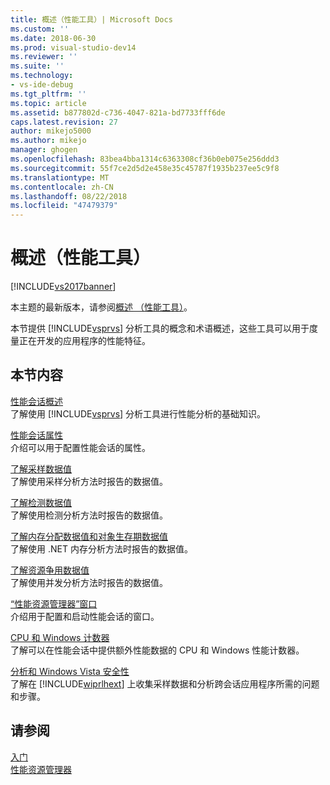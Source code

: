 ```yaml
---
title: 概述（性能工具）| Microsoft Docs
ms.custom: ''
ms.date: 2018-06-30
ms.prod: visual-studio-dev14
ms.reviewer: ''
ms.suite: ''
ms.technology:
- vs-ide-debug
ms.tgt_pltfrm: ''
ms.topic: article
ms.assetid: b877802d-c736-4047-821a-bd7733fff6de
caps.latest.revision: 27
author: mikejo5000
ms.author: mikejo
manager: ghogen
ms.openlocfilehash: 83bea4bba1314c6363308cf36b0eb075e256ddd3
ms.sourcegitcommit: 55f7ce2d5d2e458e35c45787f1935b237ee5c9f8
ms.translationtype: MT
ms.contentlocale: zh-CN
ms.lasthandoff: 08/22/2018
ms.locfileid: "47479379"
---
```

# <a name="overviews-performance-tools"></a>概述（性能工具）
[!INCLUDE[vs2017banner](../includes/vs2017banner.md)]

本主题的最新版本，请参阅[概述 （性能工具）](https://docs.microsoft.com/visualstudio/profiling/overviews-performance-tools)。  
  
本节提供 [!INCLUDE[vsprvs](../includes/vsprvs-md.md)] 分析工具的概念和术语概述，这些工具可以用于度量正在开发的应用程序的性能特征。  
  
## <a name="in-this-section"></a>本节内容  
 [性能会话概述](../profiling/performance-session-overview.md)  
 了解使用 [!INCLUDE[vsprvs](../includes/vsprvs-md.md)] 分析工具进行性能分析的基础知识。  
  
 [性能会话属性](../profiling/performance-session-properties.md)  
 介绍可以用于配置性能会话的属性。  
  
 [了解采样数据值](../profiling/understanding-sampling-data-values.md)  
 了解使用采样分析方法时报告的数据值。  
  
 [了解检测数据值](../profiling/understanding-instrumentation-data-values.md)  
 了解使用检测分析方法时报告的数据值。  
  
 [了解内存分配数据值和对象生存期数据值](../profiling/understanding-memory-allocation-and-object-lifetime-data-values.md)  
 了解使用 .NET 内存分析方法时报告的数据值。  
  
 [了解资源争用数据值](../profiling/understanding-resource-contention-data-values.md)  
 了解使用并发分析方法时报告的数据值。  
  
 [“性能资源管理器”窗口](../profiling/performance-explorer-window.md)  
 介绍用于配置和启动性能会话的窗口。  
  
 [CPU 和 Windows 计数器](../profiling/cpu-and-windows-counters.md)  
 了解可以在性能会话中提供额外性能数据的 CPU 和 Windows 性能计数器。  
  
 [分析和 Windows Vista 安全性](../profiling/profiling-and-windows-vista-security.md)  
 了解在 [!INCLUDE[wiprlhext](../includes/wiprlhext-md.md)] 上收集采样数据和分析跨会话应用程序所需的问题和步骤。  
  
## <a name="see-also"></a>请参阅  
 [入门](../profiling/getting-started-with-performance-tools.md)   
 [性能资源管理器](../profiling/performance-explorer.md)



